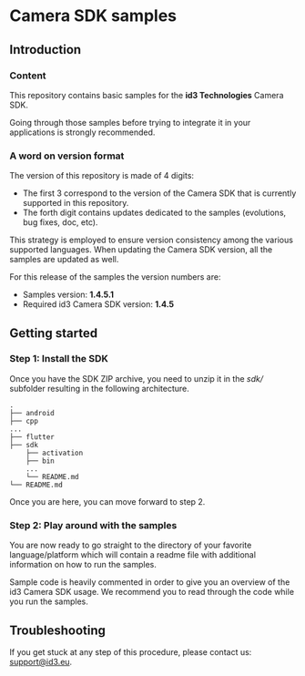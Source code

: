 # Camera SDK samples

## Introduction

### Content

This repository contains basic samples for the **id3 Technologies** Camera SDK.

Going through those samples before trying to integrate it in your applications is strongly recommended.

### A word on version format

The version of this repository is made of 4 digits:
* The first 3 correspond to the version of the Camera SDK that is currently supported in this repository.
* The forth digit contains updates dedicated to the samples (evolutions, bug fixes, doc, etc).

This strategy is employed to ensure version consistency among the various supported languages. When updating the Camera SDK version, all the samples are updated as well.

For this release of the samples the version numbers are: 
* Samples version: **1.4.5.1**
* Required id3 Camera SDK version: **1.4.5**

## Getting started

### Step 1: Install the SDK

Once you have the SDK ZIP archive, you need to unzip it in the *sdk/* subfolder resulting in the following architecture.

    .
    ├── android
    ├── cpp
    ...
    ├── flutter
    ├── sdk
        ├── activation
        ├── bin
        ...
        └── README.md
    └── README.md

Once you are here, you can move forward to step 2.

### Step 2: Play around with the samples

You are now ready to go straight to the directory of your favorite language/platform which will contain a readme file with additional information on how to run the samples.

Sample code is heavily commented in order to give you an overview of the id3 Camera SDK usage. We recommend you to read through the code while you run the samples.

## Troubleshooting

If you get stuck at any step of this procedure, please contact us: support@id3.eu.